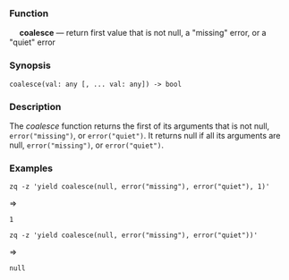 ### Function

&emsp; **coalesce** &mdash; return first value that is not null, a "missing" error, or a "quiet" error

### Synopsis

```
coalesce(val: any [, ... val: any]) -> bool
```

### Description

The _coalesce_ function returns the first of its arguments that is not null,
`error("missing")`, or `error("quiet")`.  It returns null if all its arguments
are null, `error("missing")`, or `error("quiet")`.

### Examples

```mdtest-command
zq -z 'yield coalesce(null, error("missing"), error("quiet"), 1)'
```
=>
```mdtest-output
1
```

```mdtest-command
zq -z 'yield coalesce(null, error("missing"), error("quiet"))'
```
=>
```mdtest-output
null
```
